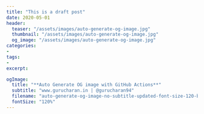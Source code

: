 ```yaml
---
title: "This is a draft post"
date: 2020-05-01
header:
  teaser: "/assets/images/auto-generate-og-image.jpg"
  thumbnail: "/assets/images/auto-generate-og-image.jpg"
  og_image: "/assets/images/auto-generate-og-image.jpg"
categories:
- 
tags:
-  
excerpt: 

ogImage:
  title: "**Auto Generate OG image with GitHub Actions**"
  subtitle: "www.gurucharan.in | @gurucharan94"
  filename: "auto-generate-og-image-no-subtitle-updated-font-size-120-bold-text-green-font" 
  fontSize: "120%"
---
```

